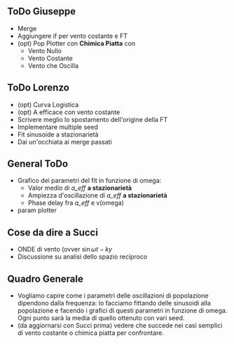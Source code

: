 ## ToDo Giuseppe

* Merge
* Aggiungere if per vento costante e FT
* (opt) Pop Plotter con __Chimica Piatta__ con
    * Vento Nullo
    * Vento Costante
    * Vento che Oscilla 


## ToDo Lorenzo

* (opt) Curva Logistica
* (opt) A efficace con vento costante
* Scrivere meglio lo spostamento dell'origine della FT
* Implementare multiple seed
* Fit sinusoide a stazionarietà
* Dai un'occhiata ai merge passati

## General ToDo
* Grafico dei parametri del fit in funzione di omega:
    * Valor medio di *a_eff* __a stazionarietà__
    * Ampiezza d'oscillazione di *a_eff* __a stazionarietà__
    * Phase delay fra *a_eff* e v(omega)
* param plotter

## Cose da dire a Succi 

* ONDE di vento (ovver $\sin{ \omega t - k y}$
* Discussione su analisi dello spazio reciproco

## Quadro Generale
* Vogliamo capire come i parametri delle oscillazioni di popolazione dipendono dalla frequenza: lo facciamo fittando delle sinusoidi alla popolazione e facendo i grafici di questi parametri in funzione di omega. Ogni punto sarà la media di quello ottenuto con vari seed.
* (da aggiornarsi con Succi prima) vedere che succede nei casi semplici di vento costante o chimica piatta per confrontare.
